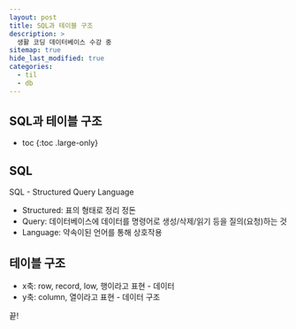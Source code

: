 ```yaml
---
layout: post
title: SQL과 테이블 구조
description: >
  생활 코딩 데이터베이스 수강 중
sitemap: true
hide_last_modified: true
categories:
  - til
  - db
---
```


## SQL과 테이블 구조

* toc
{:toc .large-only}

## SQL

SQL - Structured Query Language
- Structured: 표의 형태로 정리 정돈
- Query: 데이터베이스에 데이터를 명령어로 생성/삭제/읽기 등을 질의(요청)하는 것
- Language: 약속이된 언어를 통해 상호작용 

## 테이블 구조

- x축: row, record, low, 행이라고 표현 - 데이터
- y축: column, 열이라고 표현 - 데이터 구조


끝!